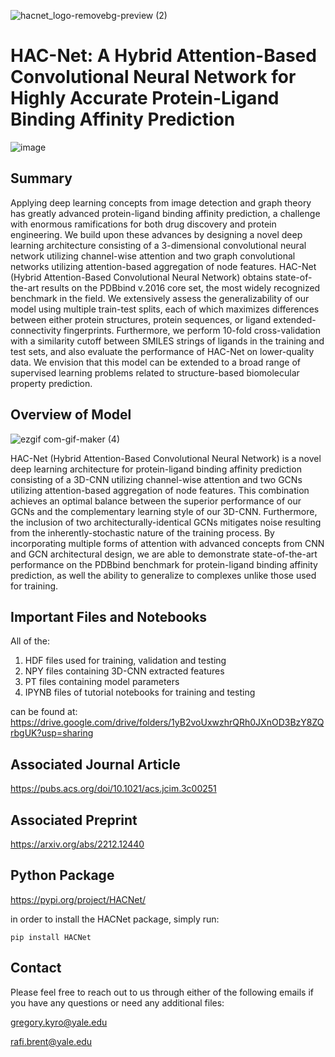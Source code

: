 ![hacnet_logo-removebg-preview (2)](https://user-images.githubusercontent.com/98780179/198727732-de8a6370-0086-4d1e-a827-e7de432f2716.png)

# HAC-Net: A Hybrid Attention-Based Convolutional Neural Network for Highly Accurate Protein-Ligand Binding Affinity Prediction

![image](https://user-images.githubusercontent.com/98780179/211151322-15544a37-9dd2-42b2-b843-01138dd01f49.png)

## Summary
Applying deep learning concepts from image detection and graph theory has greatly advanced protein-ligand binding affinity prediction, a challenge with enormous ramifications for both drug discovery and protein engineering. We build upon these advances by designing a novel deep learning architecture consisting of a 3-dimensional convolutional neural network utilizing channel-wise attention and two graph convolutional networks utilizing attention-based aggregation of node features. HAC-Net (Hybrid Attention-Based Convolutional Neural Network) obtains state-of-the-art results on the PDBbind v.2016 core set, the most widely recognized benchmark in the field. We extensively assess the generalizability of our model using multiple train-test splits, each of which maximizes differences between either protein structures, protein sequences, or ligand extended-connectivity fingerprints. Furthermore, we perform 10-fold cross-validation with a similarity cutoff between SMILES strings of ligands in the training and test sets, and also evaluate the performance of HAC-Net on lower-quality data. We envision that this model can be extended to a broad range of supervised learning problems related to structure-based biomolecular property prediction.

## Overview of Model

![ezgif com-gif-maker (4)](https://user-images.githubusercontent.com/98780179/206188596-032a4f78-4af1-48e8-8cc0-f1800587ddab.gif)

HAC-Net (Hybrid Attention-Based Convolutional Neural Network) is a novel deep learning architecture for protein-ligand binding affinity prediction consisting of a 3D-CNN utilizing channel-wise attention and two GCNs utilizing attention-based aggregation of node features. This combination achieves an optimal balance between the superior performance of our GCNs and the complementary learning style of our 3D-CNN. Furthermore, the inclusion of two architecturally-identical GCNs mitigates noise resulting from the inherently-stochastic nature of the training process. By incorporating multiple forms of attention with advanced concepts from CNN and GCN architectural design, we are able to demonstrate state-of-the-art performance on the PDBbind benchmark for protein-ligand binding affinity prediction, as well the ability to generalize to complexes unlike those used for training.

## Important Files and Notebooks
All of the:
1) HDF files used for training, validation and testing
2) NPY files containing 3D-CNN extracted features
3) PT files containing model parameters
4) IPYNB files of tutorial notebooks for training and testing

can be found at: https://drive.google.com/drive/folders/1yB2voUxwzhrQRh0JXnOD3BzY8ZQrbgUK?usp=sharing

## Associated Journal Article
https://pubs.acs.org/doi/10.1021/acs.jcim.3c00251

## Associated Preprint
https://arxiv.org/abs/2212.12440

## Python Package
https://pypi.org/project/HACNet/

in order to install the HACNet package, simply run:

```pip install HACNet```

## Contact
Please feel free to reach out to us through either of the following emails if you have any questions or need any additional files:

gregory.kyro@yale.edu

rafi.brent@yale.edu
